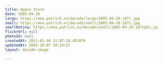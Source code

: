 ```yaml
---
title: Apple Store
date: 2005-04-20
large: https://mea.patrick.nz/decade/large/2005-04-20-1871.jpg
small: https://mea.patrick.nz/decade/small/2005-04-20-1871.jpg
smallRetina: https://mea.patrick.nz/decade/small/2005-04-20-1871@2x.jpg
flickrUrl: null
photoId: null
createdAt: 2011-01-30 11:07:18.452079
updatedAt: 2005-10-07 10:19:27
layout: decade-image

---
```


